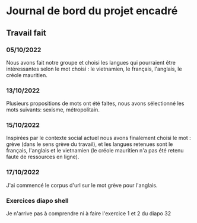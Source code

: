 # Journal de bord du projet encadré
## Travail fait 

### 05/10/2022
Nous avons fait notre groupe et choisi les langues qui pourraient être intéressantes selon le mot choisi : le vietnamien, le français, l'anglais, le créole mauritien. 

### 13/10/2022
Plusieurs propositions de mots ont été faites, nous avons sélectionné les mots suivants: sexisme, métropolitain. 

### 15/10/2022
Inspirées par le contexte social actuel nous avons finalement choisi le mot : grève (dans le sens grève du travail), et les langues retenues sont le français, l'anglais et le vietnamien (le créole mauritien n'a pas été retenu faute de ressources en ligne). 

### 17/10/2022
J'ai commencé le corpus d'url sur le mot grève pour l'anglais. 

### Exercices diapo shell
Je n'arrive pas à comprendre ni à faire l'exercice 1 et 2 du diapo 32
